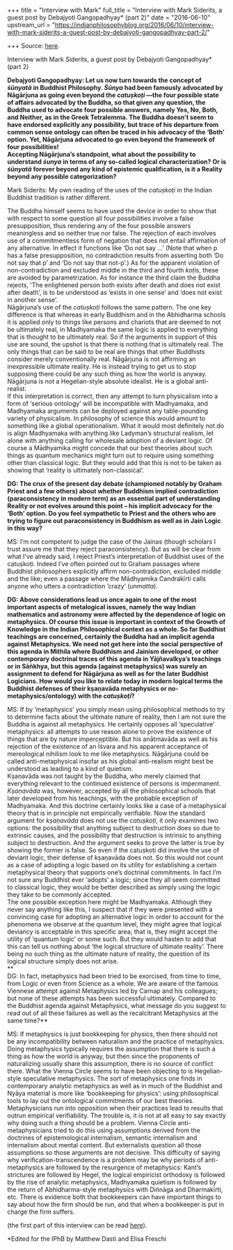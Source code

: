 +++
title = "Interview with Mark"
full_title = "Interview with Mark Siderits, a guest post by Debajyoti Gangopadhyay* (part 2)"
date = "2016-06-10"
upstream_url = "https://indianphilosophyblog.org/2016/06/10/interview-with-mark-siderits-a-guest-post-by-debajyoti-gangopadhyay-part-2/"

+++
Source: [here](https://indianphilosophyblog.org/2016/06/10/interview-with-mark-siderits-a-guest-post-by-debajyoti-gangopadhyay-part-2/).

Interview with Mark Siderits, a guest post by Debajyoti Gangopadhyay* (part 2)

**Debajyoti Gangopadhyay: Let us now turn towards the concept of
*śūnyatā* in Buddhist Philosophy. *Śūnya* had been famously advocated by
Nāgārjuna as going even beyond the *catuṣkoṭi* —the four possible state
of affairs advocated by the Buddha, so that given any question, the
Buddha used to advocate four possible answers, namely Yes, No, Both, and
Neither, as in the Greek Tetralemma. The Buddha doesn’t seem to have
endorsed explicitly any possibility, but trace of his departure from
common sense ontology can often be traced in his advocacy of the ‘Both’
option. Yet, Nāgārjuna advocated to go even beyond the framework of four
possibilities!  
Accepting Nāgārjuna’s standpoint, what about the possibility to
understand *śunya* in terms of any so-called logical characterization?
Or is *śūnyatā* forever beyond any kind of epistemic qualification, is
it a Reality beyond any possible categorization?**

Mark Siderits: My own reading of the uses of the *catuṣkoṭi* in the
Indian Buddhist tradition is rather different.

The Buddha himself seems to have used the device in order to show that
with respect to some question all four possibilities involve a false
presupposition, thus rendering any of the four possible answers
meaningless and so neither true nor false. The rejection of each
involves use of a commitmentless form of negation that does not entail
affirmation of any alternative. In effect it functions like ‘Do not say
…’ (Note that when p has a false presupposition, no contradiction
results from asserting both ‘Do not say that p’ and ‘Do not say that
not-p’.) As for the apparent violation of non-contradiction and excluded
middle in the third and fourth *koṭi*s, these are avoided by
parametrization. As for instance the third claim the Buddha rejects,
‘The enlightened person both exists after death and does not exist after
death’, is to be understood as ‘exists in one sense’ and ‘does not exist
in another sense’.  
Nāgārjuna’s use of the *catuṣkoṭi* follows the same pattern. The one key
difference is that whereas in early Buddhism and in the Abhidharma
schools it is applied only to things like persons and chariots that are
deemed to not be ultimately real, in Madhyamaka the same logic is
applied to everything that is thought to be ultimately real. So if the
arguments in support of this use are sound, the upshot is that there is
nothing that is ultimately real. The only things that can be said to be
real are things that other Buddhists consider merely conventionally
real. Nāgārjuna is not affirming an inexpressible ultimate reality. He
is instead trying to get us to stop supposing there could be any such
thing as how the world is anyway. Nāgārjuna is not a Hegelian-style
absolute idealist. He is a global anti-realist.  
If this interpretation is correct, then any attempt to turn physicalism
into a form of ‘serious ontology’ will be incompatible with Madhyamaka,
and Madhyamaka arguments can be deployed against any table-pounding
variety of physicalism. In philosophy of science this would amount to
something like a global operationalism. What it would most definitely
not do is align Madhyamaka with anything like Ladyman’s structural
realism, let alone with anything calling for wholesale adoption of a
deviant logic. Of course a Mādhyamika might concede that our best
theories about such things as quantum mechanics might turn out to
require using something other than classical logic. But they would add
that this is not to be taken as showing that ‘reality is ultimately
non-classical’.

**DG: The crux of the present day debate (championed notably by Graham
Priest and a few others) about whether Buddhism implied contradiction
(paraconsistency in modern term) as an essential part of understanding
Reality or not evolves around this point – his implicit advocacy for the
‘Both’ option. Do you feel sympathetic to Priest and the others who are
trying to figure out paraconsistency in Buddhism as well as in Jain
Logic in this way?**

MS: I’m not competent to judge the case of the Jainas (though scholars I
trust assure me that they reject paraconsistency). But as will be clear
from what I’ve already said, I reject Priest’s interpretation of
Buddhist uses of the catuṣkoṭi. Indeed I’ve often pointed out to Graham
passages where Buddhist philosophers explicitly affirm
non-contradiction, excluded middle and the like; even a passage where
the Mādhyamika Candrakīrti calls anyone who utters a contradiction
‘crazy’ (*unmatta*).

**DG: Above considerations lead us once again to one of the most
important aspects of metalogical issues, namely the way Indian
mathematics and astronomy were affected by the dependence of logic on
metaphysics. Of course this issue is important in context of the Growth
of Knowledge in the Indian Philosophical context as a whole. So far
Buddhist teachings are concerned, certainly the Buddha had an implicit
agenda against Metaphysics. We need not get here into the social
perspective of this agenda in Mithila where Buddhism and Jainism
developed, or other contemporary doctrinal traces of this agenda in
Yājñavalkya’s teachings or in Sāṅkhya, but this agenda (against
metaphysics) was surely an assignment to defend for Nāgārjuna as well as
for the later Buddhist Logicians. How would you like to relate today in
modern logical terms the Buddhist defenses of their kṣaṇavāda
metaphysics or no-metaphysics/ontology) with the *catuṣkoṭi*?**

MS: If by ‘metaphysics’ you simply mean using philosophical methods to
try to determine facts about the ultimate nature of reality, then I am
not sure the Buddha is against all metaphysics. He certainly opposes all
‘speculative’ metaphysics: all attempts to use reason alone to prove the
existence of things that are by nature imperceptible. But his anātmavāda
as well as his rejection of the existence of an Īśvara and his apparent
acceptance of mereological nihilism look to me like metaphysics.
Nāgārjuna could be called anti-metaphysical insofar as his global
anti-realism might best be understood as leading to a kind of
quietism.  
Kṣaṇavāda was not taught by the Buddha, who merely claimed that
everything relevant to the continued existence of persons is
impermanent. *Kṣaṇavāda* was, however, accepted by all the philosophical
schools that later developed from his teachings, with the probable
exception of Madhyamaka. And this doctrine certainly looks like a case
of a metaphysical theory that is in principle not empirically
verifiable. Now the standard argument for *kṣaṇavāda* does not use the
*catuṣkoṭi*, it only examines two options: the possibility that anything
subject to destruction does so due to extrinsic causes, and the
possibility that destruction is intrinsic to anything subject to
destruction. And the argument seeks to prove the latter is true by
showing the former is false. So even if the catuṣkoṭi did involve the
use of deviant logic, their defense of kṣaṇavāda does not. So this would
not count as a case of adopting a logic based on its utility for
establishing a certain metaphysical theory that supports one’s doctrinal
commitments. In fact I’m not sure any Buddhist ever ‘adopts’ a logic;
since they all seem committed to classical logic, they would be better
described as simply using the logic they take to be commonly accepted.  
The one possible exception here might be Madhyamaka. Although they never
say anything like this, I suspect that if they were presented with a
convincing case for adopting an alternative logic in order to account
for the phenomena we observe at the quantum level, they might agree that
logical deviancy is acceptable in this specific area; that is, they
might accept the utility of ‘quantum logic’ or some such. But they would
hasten to add that this can tell us nothing about ‘the logical structure
of ultimate reality’. There being no such thing as the ultimate nature
of reality, the question of its logical structure simply does not
arise.  
**  
DG: In fact, metaphysics had been tried to be exorcised, from time to
time, from Logic or even from Science as a whole. We are aware of the
famous Viennese attempt against Metaphysics led by Carnap and his
colleagues; but none of these attempts has been successful ultimately.
Compared to the Buddhist agenda against Metaphysics, what message do you
suggest to read out of all these failures as well as the recalcitrant
Metaphysics at the same time?**

MS: If metaphysics is just bookkeeping for physics, then there should
not be any incompatibility between naturalism and the practice of
metaphysics. Doing metaphysics typically requires the assumption that
there is such a thing as how the world is anyway, but then since the
proponents of naturalizing usually share this assumption, there is no
source of conflict there. What the Vienna Circle seems to have been
objecting to is Hegelian-style speculative metaphysics. The sort of
metaphysics one finds in contemporary analytic metaphysics as well as in
much of the Buddhist and Nyāya material is more like ‘bookkeeping for
physics’: using philosophical tools to lay out the ontological
commitments of our best theories.  
Metaphysicians run into opposition when their practices lead to results
that outrun empirical verifiability. The trouble is, it is not at all
easy to say exactly why doing such a thing should be a problem. Vienna
Circle anti-metaphysicians tried to do this using assumptions derived
from the doctrines of epistemological internalism, semantic internalism
and internalism about mental content. But externalists question all
those assumptions so those arguments are not decisive. This difficulty
of saying why verification-transcendence is a problem may be why periods
of anti-metaphysics are followed by the resurgence of metaphysics:
Kant’s strictures are followed by Hegel, the logical empiricist
orthodoxy is followed by the rise of analytic metaphysics, Madhyamaka
quietism is followed by the return of Abhidharma-style metaphysics with
Diṅnāga and Dharmakīrti, etc. There is evidence both that bookkeepers
can have important things to say about how the firm should be run, and
that when a bookkeeper is put in charge the firm suffers.

(the first part of this interview can be read
[here](http://indianphilosophyblog.org/2016/05/30/interview-with-mark-siderits-a-guest-post-by-debajyoti-gangopadhyay-part-1/)).

\*Edited for the IPhB by Matthew Dasti and Elisa Freschi
